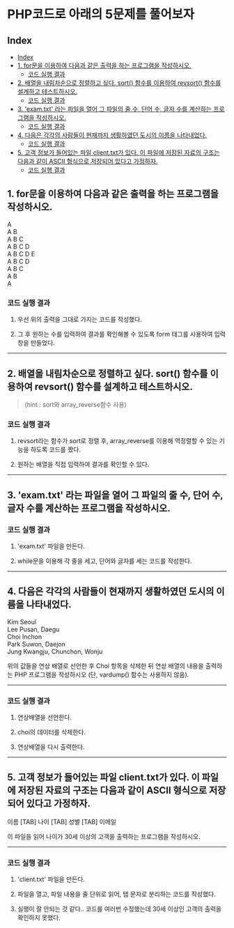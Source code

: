 # PHP코드로 아래의 5문제를 풀어보자
## Index
  - [Index](#index)
  - [1. for문을 이용하여 다음과 같은 출력을 하는 프로그램을 작성하시오.](#1-for문을-이용하여-다음과-같은-출력을-하는-프로그램을-작성하시오)
    - [코드 실행 결과](#코드-실행-결과)
  - [2. 배열을 내림차순으로 정렬하고 싶다. sort() 함수를 이용하여 revsort() 함수를 설계하고 테스트하시오.](#2-배열을-내림차순으로-정렬하고-싶다-sort-함수를-이용하여-revsort-함수를-설계하고-테스트하시오)
    - [코드 실행 결과](#코드-실행-결과-1)
  - [3. 'exam.txt' 라는 파일을 열어 그 파일의 줄 수, 단어 수, 글자 수를 계산하는 프로그램을 작성하시오.](#3-examtxt-라는-파일을-열어-그-파일의-줄-수-단어-수-글자-수를-계산하는-프로그램을-작성하시오)
    - [코드 실행 결과](#코드-실행-결과-2)
  - [4. 다음은 각각의 사람들이 현재까지 생활하였던 도시의 이름을 나타내었다.](#4-다음은-각각의-사람들이-현재까지-생활하였던-도시의-이름을-나타내었다)
    - [코드 실행 결과](#코드-실행-결과-3)
  - [5. 고객 정보가 들어있는 파일 client.txt가 있다. 이 파일에 저장된 자료의 구조는 다음과 같이 ASCII 형식으로 저장되어 있다고 가정하자.](#5-고객-정보가-들어있는-파일-clienttxt가-있다-이-파일에-저장된-자료의-구조는-다음과-같이-ascii-형식으로-저장되어-있다고-가정하자)
    - [코드 실행 결과](#코드-실행-결과-4)
## 1. for문을 이용하여 다음과 같은 출력을 하는 프로그램을 작성하시오.
A   
A B   
A B C   
A B C D   
A B C D E    
A B C D   
A B C   
A B  
A
### 코드 실행 결과
   1. 우선 위의 출력을 그대로 가지는 코드를 작성했다.


   2. 그 후 원하는 수를 입력하여 결과를 확인해볼 수 있도록 form 태그를 사용하여 입력창을 만들었다.

----
## 2. 배열을 내림차순으로 정렬하고 싶다. sort() 함수를 이용하여 revsort() 함수를 설계하고 테스트하시오.
  > (hint : sort와 array_reverse함수 사용)

### 코드 실행 결과
   1. revsort라는 함수가 sort로 정렬 후, array_reverse를 이용해 역정렬할 수 있는 기능을 하도록 코드를 짰다.

   2. 원하는 배열을 직접 입력하여 결과를 확인할 수 있다.
---

## 3. 'exam.txt' 라는 파일을 열어 그 파일의 줄 수, 단어 수, 글자 수를 계산하는 프로그램을 작성하시오.
### 코드 실행 결과
   1. 'exam.txt' 파일을 만든다.


   2. while문을 이용해 각 줄을 세고, 단어와 글자를 세는 코드를 작성한다.
---
## 4. 다음은 각각의 사람들이 현재까지 생활하였던 도시의 이름을 나타내었다.

Kim   Seoul   
Lee    Pusan, Daegu  
Choi   Inchon  
Park   Suwon, Daejon  
Jung   Kwangju, Chunchon, Wonju

위의 값들을 연상 배열로 선언한 후 Choi 항목을 삭제한 뒤 연상 배열의 내용을 출력하는 PHP 프로그램을 작성하시오 (단, vardump() 함수는 사용하지 않음).

----
### 코드 실행 결과
   1. 연상배열을 선언한다.


   2. choi의 데이터를 삭제한다.


   3. 연상배열을 다시 출력한다.

---

## 5. 고객 정보가 들어있는 파일 client.txt가 있다. 이 파일에 저장된 자료의 구조는 다음과 같이 ASCII 형식으로 저장되어 있다고 가정하자.

이름 [TAB] 나이 [TAB] 성별 [TAB] 이메일

이 파일을 읽어 나이가 30세 이상의 고객을 출력하는 프로그램을 작성하시오.

---------
### 코드 실행 결과
   1. 'client.txt' 파일을 만든다.

   2. 파일을 열고, 파일 내용을 줄 단위로 읽어, 탭 문자로 분리하는 코드를 작성했다.
   
   3. 실행이 잘 안되는 것 같다.. 코드를 여러번 수정했는데 30세 이상인 고객의 출력을 확인하지 못했다.
